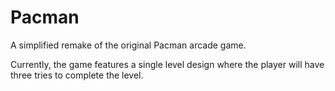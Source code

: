 # Pacman
A simplified remake of the original Pacman arcade game.

Currently, the game features a single level design where the player will have three tries to complete the level. 

